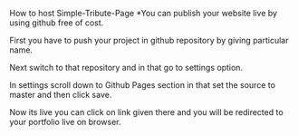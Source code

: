 How to host Simple-Tribute-Page
*You can publish your website live by using github free of cost.

First you have to push your project in github repository by giving particular name.

Next switch to that repository and in that go to settings option.

In settings scroll down to Github Pages section in that set the source to master and then click save.

Now its live you can click on link given there and you will be redirected to your portfolio live on browser.
